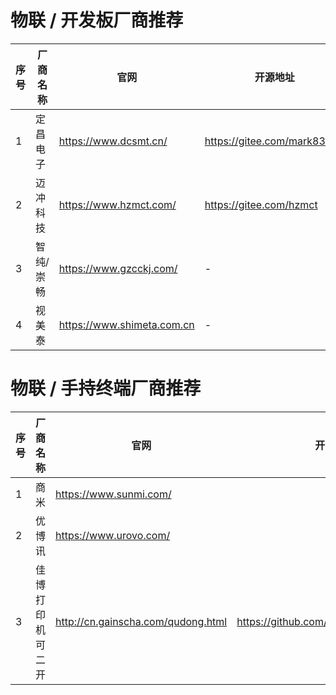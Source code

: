# 物联 / 开发板厂商推荐
序号 | 厂商名称     | 官网  | 开源地址
-------- |-------- | ----- | -----
1  | 定昌电子 |https://www.dcsmt.cn/ | https://gitee.com/mark83136
2  | 迈冲科技 | https://www.hzmct.com/ | https://gitee.com/hzmct
3  | 智纯/崇畅 |https://www.gzcckj.com/ |  -
4  | 视美泰  | https://www.shimeta.com.cn      |  -
# 物联 / 手持终端厂商推荐
序号 | 厂商名称     | 官网                     | 开源地址
-------- |----------|------------------------| -----
1  | 商米       | https://www.sunmi.com/ |
2 | 优博讯      | https://www.urovo.com/ |
3 | 佳博打印机可二开 |http://cn.gainscha.com/qudong.html  |  https://github.com/AndroidFrok/GPprinter
